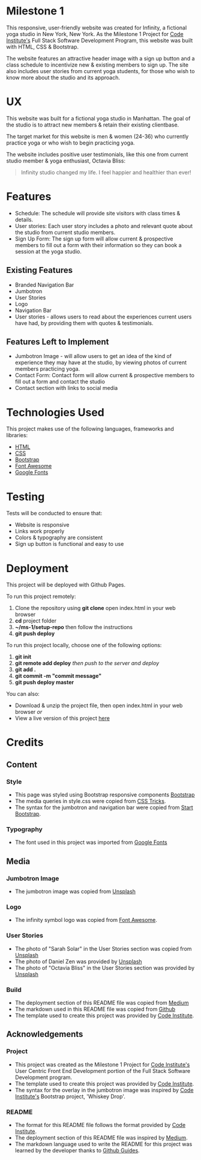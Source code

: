# Milestone 1

This responsive, user-friendly website was created for Infinity, a fictional yoga studio in New York, New York. As the Milestone 1 Project for [Code Institute's](https://codeinstitute.net) Full Stack Software Development Program, this website was built with HTML, CSS & Bootstrap.

The website features an attractive header image with a sign up button and a class schedule to incentivize new & existing members to sign up. The site also includes user stories from current yoga students, for those who wish to know more about the studio and its approach.

# UX
This website was built for a fictional yoga studio in Manhattan. The goal of the studio is to attract new members & retain their existing clientbase. 

The target market for this website is men & women (24-36) who currently practice yoga or who wish to begin practicing yoga.

The website includes positive user testimonials, like this one from current studio member & yoga enthusiast, Octavia Bliss:

> Infinity studio changed my life.
> I feel happier and healthier than ever!

# Features 
* Schedule: The schedule will provide site visitors with class times & details.
* User stories: Each user story includes a photo and relevant quote about the studio from current studio members.
* Sign Up Form: The sign up form will allow current & prospective members to fill out a form with their information so they can book a session at the yoga studio.

## Existing Features
* Branded Navigation Bar
* Jumbotron
* User Stories
* Logo
* Navigation Bar
* User stories - allows users to read about the experiences current users have had, by providing them with quotes & testimonials.


## Features Left to Implement
* Jumbotron Image - will allow users to get an idea of the kind of experience they may have at the studio, by viewing photos of current members practicing yoga.
* Contact Form: Contact form will allow current & prospective members to fill out a form and contact the studio
* Contact section with links to social media

# Technologies Used
This project makes use of the following languages, frameworks and libraries:
* [HTML](https://html5tutorial.info)
* [CSS](https://w3.org/Style/CSS)
* [Bootstrap](https://getbootstrap.com)
* [Font Awesome](https://fontawesome.com/)
* [Google Fonts](https://fonts.google.com/)

# Testing
Tests will be conducted to ensure that:
* Website is responsive
* Links work properly
* Colors & typography are consistent
* Sign up button is functional and easy to use

# Deployment
This project will be deployed with Github Pages.

To run this project remotely:
1. Clone the repository using **git clone** open index.html in your web browser
2. **cd** project folder
3. **~/ms-1/setup-repo** then follow the instructions
4. **git push deploy**

To run this project locally, choose one of the following options:
1. **git init**
1. **git remote add deploy** 
*then push to the server and deploy*
1. **git add .**
1. **git commit -m "commit message"**
1. **git push deploy master**

You can also:
* Download & unzip the project file, then open index.html in your web browser
*or*
* View a live version of this project [here](https://)

# Credits
## Content
### Style
* This page was styled using Bootstrap responsive components [Bootstrap](https://getbootstrap.com/)
* The media queries in style.css were copied from [CSS Tricks](https://css-tricks.com/perfect-full-page-background-image/).
* The syntax for the jumbotron and navigation bar were copied from [Start Bootstrap](https://codepen.io/eversionsystems/pen/YOmqdj).
### Typography
* The font used in this project was imported from [Google Fonts](https://fonts.google.com/)
## Media
### Jumbotron Image
* The jumbotron image was copied from [Unsplash](https://unsplash.com/photos/F79aH5eraUw)
### Logo
* The infinity symbol logo was copied from [Font Awesome](https://fontawesome.com/).

### User Stories
* The photo of "Sarah Solar" in the User Stories section was copied from [Unsplash](https://images.unsplash.com/photo-1549540807-9442299306da?ixlib=rb-1.2.1&auto=format&fit=crop&w=1350&q=80)
* The photo of Daniel Zen was provided by [Unsplash](https://images.unsplash.com/photo-1549540952-f1a0ff6d3e74?ixlib=rb-1.2.1&ixid=eyJhcHBfaWQiOjEyMDd9&auto=format&fit=crop&w=1350&q=80)
* The photo of "Octavia Bliss" in the User Stories section was provided by [Unsplash](https://images.unsplash.com/photo-1516526995003-435ccce2be97?ixlib=rb-1.2.1&ixid=eyJhcHBfaWQiOjEyMDd9&auto=format&fit=crop&w=1350&q=80)
### Build
* The deployment section of this README file was copied from [Medium](https://medium.com/@francoisromain/vps-deploy-with-git-fea605f1303b)
* The markdown used in this README file was copied from [Github](https://guides.github.com/features/mastering-markdown/)
* The template used to create this project was provided by [Code Institute](https://github.com/Code-Institute-Org/gitpod-full-template).

## Acknowledgements
### Project
* This project was created as the Milestone 1 Project for [Code Institute's](https://codeinstitute.net) User Centric Front End Development portion of the Full Stack Software Development program.
* The template used to create this project was provided by [Code Institute](https://github.com/Code-Institute-Org/gitpod-full-template).
* The syntax for the overlay in the jumbotron image was inspired by [Code Institute's](https://codeinstitute.net) Bootstrap project, 'Whiskey Drop'.

### README
* The format for this README file follows the format provided by [Code Institute](https://github.com/Code-Institute-Solutions/readme-template).
* The deployment section of this README file was inspired by [Medium](https://medium.com/@francoisromain/vps-deploy-with-git-fea605f1303b).
* The markdown language used to write the README for this project was learned by the developer thanks to [Github Guides](https://guides.github.com/features/mastering-markdown/).